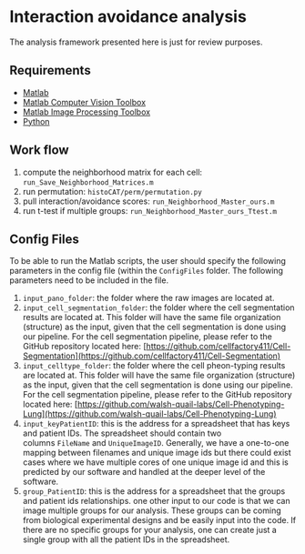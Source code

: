 # Interaction avoidance analysis

The analysis framework presented here is just for review purposes.

## Requirements

- [Matlab](https://www.mathworks.com/products/matlab.html)
- [Matlab Computer Vision Toolbox](https://www.mathworks.com/products/computer-vision.html)
- [Matlab Image Processing Toolbox](https://www.mathworks.com/products/image.html)
- [Python](https://www.python.org/)

## Work flow

1. compute the neighborhood matrix for each cell: `run_Save_Neighborhood_Matrices.m`
2. run permutation: `histoCAT/perm/permutation.py` 
3. pull interaction/avoidance scores: `run_Neighborhood_Master_ours.m`
4. run t-test if multiple groups: `run_Neighborhood_Master_ours_Ttest.m`

## Config Files

To be able to run the Matlab scripts, the user should specify the following parameters in the config file (within the `ConfigFiles` folder. The following parameters need to be included in the file.

1. `input_pano_folder`: the folder where the raw images are located at.
2. `input_cell_segmentation_folder`: the folder where the cell segmentation results are located at. This folder will have the same file organization (structure) as the input, given that the cell segmentation is done using our pipeline. For the cell segmentation pipeline, please refer to the GitHub repository located here: [https://github.com/cellfactory411/Cell-Segmentation](https://github.com/cellfactory411/Cell-Segmentation)
3. `input_celltype_folder`: the folder where the cell pheon-typing results are located at. This folder will have the same file organization (structure) as the input, given that the cell segmentation is done using our pipeline. For the cell segmentation pipeline, please refer to the GitHub repository located here: [https://github.com/walsh-quail-labs/Cell-Phenotyping-Lung](https://github.com/walsh-quail-labs/Cell-Phenotyping-Lung)
4. `input_keyPatientID`: this is the address for a spreadsheet that has keys and patient IDs. The spreadsheet should contain two columns `FileName` and `UniqueImageID`. Generally, we have a one-to-one mapping between filenames and unique image ids but there could exist cases where we have multiple cores of one unique image id and this is predicted by our software and handled at the deeper level of the software.
5. `group_PatientID`: this is the address for a spreadsheet that the groups and patient ids relationships. one other input to our code is that we can image multiple groups for our analysis. These groups can be coming from biological experimental designs and be easily input into the code. If there are no specific groups for your analysis, one can create just a single group with all the patient IDs in the spreadsheet.